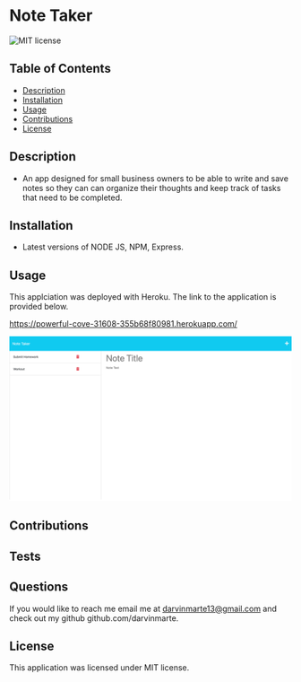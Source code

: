 # Note Taker

![MIT license](https://img.shields.io/badge/license-MIT-blue)

## Table of Contents

- [Description](#description)
- [Installation](#installation)
- [Usage](#usage)
- [Contributions](#contributions)
- [License](#license)

## Description

- An app designed for small business owners to be able to write and save notes so they can can organize their thoughts and keep track of tasks that need to be completed.

## Installation

- Latest versions of NODE JS, NPM, Express. 

## Usage

This applciation was deployed with Heroku. The link to the application is provided below.

https://powerful-cove-31608-355b68f80981.herokuapp.com/

![](./public/assets/images/screencapture-powerful-cove-31608-355b68f80981-herokuapp-notes-2023-06-15-18_37_04.png)


## Contributions

## Tests

## Questions

If you would like to reach me email me at darvinmarte13@gmail.com and check out my github github.com/darvinmarte.

## License

 This application was licensed under MIT license.
